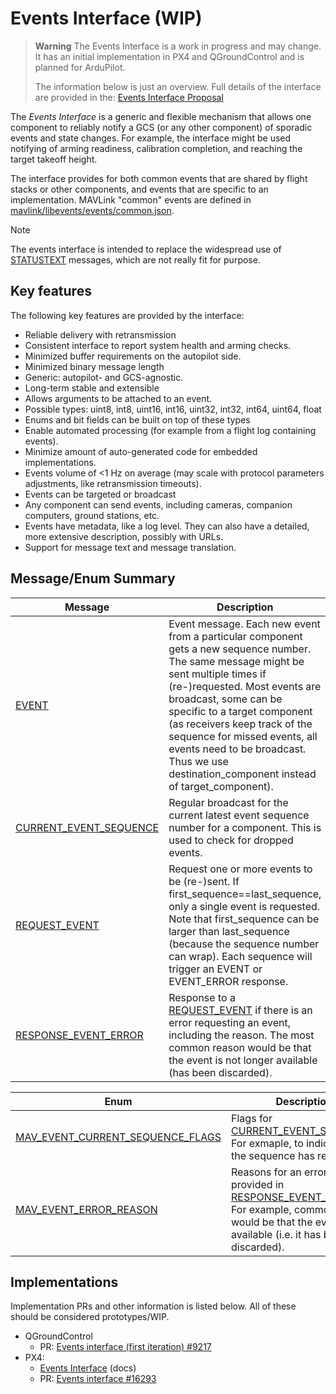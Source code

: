 # Events Interface (WIP)

> **Warning** The Events Interface is a work in progress and may change.
> It has an initial implementation in PX4 and QGroundControl and is planned for ArduPilot.
>
> The information below is just an overview.
> Full details of the interface are provided in the: [Events Interface Proposal](https://docs.google.com/document/d/18qdDgfML97lItom09MJhngYnFzAm1zFdmlCKG7TaBpg/edit)

The _Events Interface_ is a generic and flexible mechanism that allows one component to reliably notify a GCS (or any other component) of sporadic events and state changes.
For example, the interface might be used notifying of arming readiness, calibration completion, and reaching the target takeoff height.

The interface provides for both common events that are shared by flight stacks or other components, and events that are specific to an implementation.
MAVLink "common" events are defined in [mavlink/libevents/events/common.json](https://github.com/mavlink/libevents/blob/master/events/common.json).

> [!NOTE]
> The events interface is intended to replace the widespread use of [STATUSTEXT](../messages/common.md#STATUSTEXT) messages, which are not really fit for purpose.

## Key features

The following key features are provided by the interface:

- Reliable delivery with retransmission
- Consistent interface to report system health and arming checks.
- Minimized buffer requirements on the autopilot side.
- Minimized binary message length
- Generic: autopilot- and GCS-agnostic.
- Long-term stable and extensible
- Allows arguments to be attached to an event.
- Possible types: uint8, int8, uint16, int16, uint32, int32, int64, uint64, float
- Enums and bit fields can be built on top of these types
- Enable automated processing (for example from a flight log containing events).
- Minimize amount of auto-generated code for embedded implementations.
- Events volume of <1 Hz on average (may scale with protocol parameters adjustments, like retransmission timeouts).
- Events can be targeted or broadcast
- Any component can send events, including cameras, companion computers, ground stations, etc.
- Events have metadata, like a log level. They can also have a detailed, more extensive description, possibly with URLs.
- Support for message text and message translation.

## Message/Enum Summary

| Message                                                                                                   | Description                                                                                                                                                                                                                                                                                                                                                                               |
| --------------------------------------------------------------------------------------------------------- | ----------------------------------------------------------------------------------------------------------------------------------------------------------------------------------------------------------------------------------------------------------------------------------------------------------------------------------------------------------------------------------------- |
| <a id="EVENT"></a>[EVENT](../messages/common.md#EVENT)                                                    | Event message. Each new event from a particular component gets a new sequence number. The same message might be sent multiple times if (re-)requested. Most events are broadcast, some can be specific to a target component (as receivers keep track of the sequence for missed events, all events need to be broadcast. Thus we use destination_component instead of target_component). |
| <a id="CURRENT_EVENT_SEQUENCE"></a>[CURRENT_EVENT_SEQUENCE](../messages/common.md#CURRENT_EVENT_SEQUENCE) | Regular broadcast for the current latest event sequence number for a component. This is used to check for dropped events.                                                                                                                                                                                                                                                                 |
| <a id="REQUEST_EVENT"></a>[REQUEST_EVENT](../messages/common.md#REQUEST_EVENT)                            | Request one or more events to be (re-)sent. If first_sequence==last_sequence, only a single event is requested. Note that first_sequence can be larger than last_sequence (because the sequence number can wrap). Each sequence will trigger an EVENT or EVENT_ERROR response.                                                                                                            |
| <a id="RESPONSE_EVENT_ERROR"></a>[RESPONSE_EVENT_ERROR](../messages/common.md#RESPONSE_EVENT_ERROR)       | Response to a [REQUEST_EVENT](#REQUEST_EVENT) if there is an error requesting an event, including the reason. The most common reason would be that the event is not longer available (has been discarded).                                                                                                                                                                                |

| Enum                                                                                                                          | Description                                                                                                                                                                          |
| ----------------------------------------------------------------------------------------------------------------------------- | ------------------------------------------------------------------------------------------------------------------------------------------------------------------------------------ |
| <a id="MAV_EVENT_CURRENT_SEQUENCE_FLAGS"></a>[MAV_EVENT_CURRENT_SEQUENCE_FLAGS](../messages/common.md#CURRENT_EVENT_SEQUENCE) | Flags for [CURRENT_EVENT_SEQUENCE](#CURRENT_EVENT_SEQUENCE). For exmaple, to indicate when the sequence has reset.                                                                   |
| <a id="MAV_EVENT_ERROR_REASON"></a>[MAV_EVENT_ERROR_REASON](../messages/common.md#MAV_EVENT_ERROR_REASON)                     | Reasons for an error, as provided in [RESPONSE_EVENT_ERROR](#RESPONSE_EVENT_ERROR). For example, common error would be that the event is not available (i.e. it has been discarded). |

## Implementations

Implementation PRs and other information is listed below.
All of these should be considered prototypes/WIP.

- QGroundControl
  - PR: [Events interface (first iteration) #9217](https://github.com/mavlink/qgroundcontrol/pull/9217)
- PX4:
  - [Events Interface](http://docs.px4.io/master/en/concept/events_interface.html) (docs)
  - PR: [Events interface #16293](https://github.com/PX4/PX4-Autopilot/pull/16293)
